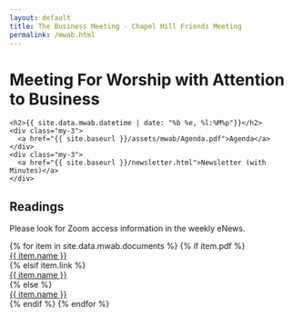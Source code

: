 ```yaml
---
layout: default
title: The Business Meeting - Chapel Hill Friends Meeting
permalink: /mwab.html
---
```

<div class="row">
  <div class="col">
    <h1 style="">Meeting For Worship with Attention to Business</h1>
  </div>
</div>

<div class="row">
  <div class="col-md-3">

    <h2>{{ site.data.mwab.datetime | date: "%b %e, %l:%M%p"}}</h2>
    <div class="my-3">
      <a href="{{ site.baseurl }}/assets/mwab/Agenda.pdf">Agenda</a>
    </div>
    <div class="my-3">
      <a href="{{ site.baseurl }}/newsletter.html">Newsletter (with Minutes)</a>
    </div>
  </div>
  <div class="col-md-9 px-md-0">
    <h2>Readings</h2>
    <p>Please look for Zoom access information in the weekly eNews.</p>
    {% for item in site.data.mwab.documents %}
      {% if item.pdf %}
        <div class="my-3"><a href="{{ site.baseurl }}/assets/mwab/{{ item.pdf }}">{{ item.name }}</a></div>
      {% elsif item.link %}
        <div class="my-3"><a href="{{ item.link }}">{{ item.name }}</a></div>
      {% else %}
        <div class="my-3"><a href="#">{{ item.name }}</a></div>
      {% endif %}
    {% endfor %}

  </div>
</div>
